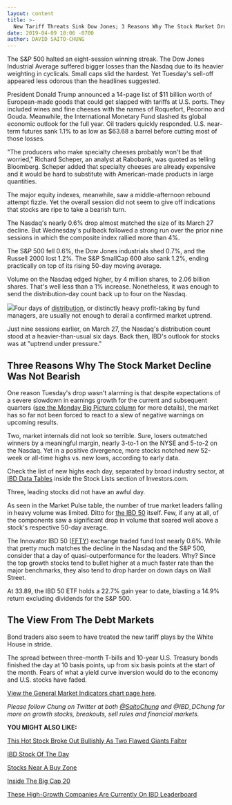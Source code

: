```yaml
---
layout: content
title: >-
  New Tariff Threats Sink Dow Jones; 3 Reasons Why The Stock Market Drop Didn't Smell So Bad
date: 2019-04-09 18:06 -0700
author: DAVID SAITO-CHUNG
---
```






The S&P 500 halted an eight-session winning streak. The Dow Jones Industrial Average suffered bigger losses than the Nasdaq due to its heavier weighting in cyclicals. Small caps slid the hardest. Yet Tuesday's sell-off appeared less odorous than the headlines suggested.




President Donald Trump announced a 14-page list of $11 billion worth of European-made goods that could get slapped with tariffs at U.S. ports. They included wines and fine cheeses with the names of Roquefort, Pecorino and Gouda. Meanwhile, the International Monetary Fund slashed its global economic outlook for the full year. Oil traders quickly responded. U.S. near-term futures sank 1.1% to as low as $63.68 a barrel before cutting most of those losses.


"The producers who make specialty cheeses probably won't be that worried," Richard Scheper, an analyst at Rabobank, was quoted as telling Bloomberg. Scheper added that specialty cheeses are already expensive and it would be hard to substitute with American-made products in large quantities.


The major equity indexes, meanwhile, saw a middle-afternoon rebound attempt fizzle. Yet the overall session did not seem to give off indications that stocks are ripe to take a bearish turn.


The Nasdaq's nearly 0.6% drop almost matched the size of its March 27 decline. But Wednesday's pullback followed a strong run over the prior nine sessions in which the composite index rallied more than 4%.


The S&P 500 fell 0.6%, the Dow Jones industrials shed 0.7%, and the Russell 2000 lost 1.2%. The S&P SmallCap 600 also sank 1.2%, ending practically on top of its rising 50-day moving average.


Volume on the Nasdaq edged higher, by 4 million shares, to 2.06 billion shares. That's well less than a 1% increase. Nonetheless, it was enough to send the distribution-day count back up to four on the Nasdaq.


![](https://www.investors.com/wp-content/uploads/2019/04/MP_4x5_040919-248x300.jpg)Four days of [distribution](https://www.investors.com/how-to-invest/investors-corner/how-do-you-spot-a-major-market-top-easy-look-for-heavy-distribution/), or distinctly heavy profit-taking by fund managers, are usually not enough to derail a confirmed market uptrend.


Just nine sessions earlier, on March 27, the Nasdaq's distribution count stood at a heavier-than-usual six days. Back then, IBD's outlook for stocks was at "uptrend under pressure."


Three Reasons Why The Stock Market Decline Was Not Bearish
----------------------------------------------------------


One reason Tuesday's drop wasn't alarming is that despite expectations of a severe slowdown in earnings growth for the current and subsequent quarters ([see the Monday Big Picture column](https://www.investors.com/market-trend/the-big-picture/indexes-reverse-higher-repeat-bullish-theme-stock-market/) for more details), the market has so far not been forced to react to a slew of negative warnings on upcoming results.


Two, market internals did not look so terrible. Sure, losers outmatched winners by a meaningful margin, nearly 3-to-1 on the NYSE and 5-to-2 on the Nasdaq. Yet in a positive divergence, more stocks notched new 52-week or all-time highs vs. new lows, according to early data.


Check the list of new highs each day, separated by broad industry sector, at [IBD Data Tables](https://www.investors.com/ibd-data-tables/) inside the Stock Lists section of Investors.com.


Three, leading stocks did not have an awful day.


As seen in the Market Pulse table, the number of true market leaders falling in heavy volume was limited. Ditto for [the IBD 50](https://research.investors.com/stock-lists/ibd-50/) itself. Few, if any at all, of the components saw a significant drop in volume that soared well above a stock's respective 50-day average.



The Innovator IBD 50 ([FFTY](https://research.investors.com/quote.aspx?symbol=FFTY)) exchange traded fund lost nearly 0.6%. While that pretty much matches the decline in the Nasdaq and the S&P 500, consider that a day of quasi-outperformance for the leaders. Why? Since the top growth stocks tend to bullet higher at a much faster rate than the major benchmarks, they also tend to drop harder on down days on Wall Street.


At 33.89, the IBD 50 ETF holds a 22.7% gain year to date, blasting a 14.9% return excluding dividends for the S&P 500.


The View From The Debt Markets
------------------------------


Bond traders also seem to have treated the new tariff plays by the White House in stride.


The spread between three-month T-bills and 10-year U.S. Treasury bonds finished the day at 10 basis points, up from six basis points at the start of the month. Fears of what a yield curve inversion would do to the economy and U.S. stocks have faded.


[View the General Market Indicators chart page here](https://www.investors.com/wp-content/uploads/2019/04/IBD0904152514GMI2.pdf).


*Please follow Chung on Twitter at both [@SaitoChung](https://twitter.com/SaitoChung) and @IBD\_DChung for more on growth stocks, breakouts, sell rules and financial markets.*


**YOU MIGHT ALSO LIKE:**


[This Hot Stock Broke Out Bullishly As Two Flawed Giants Falter](https://www.investors.com/market-trend/stock-market-today/dow-jones-futures-okta-stock-breakout-apple-stock-amd-stock/)


[IBD Stock Of The Day](https://www.investors.com/research/ibd-stock-of-the-day/)


[Stocks Near A Buy Zone](https://www.investors.com/category/stock-lists/stocks-near-a-buy-zone/)


[Inside The Big Cap 20](https://research.investors.com/stock-lists/big-cap-20/)


[These High-Growth Companies Are Currently On IBD Leaderboard](https://leaderboard.investors.com/#/leaders/leadersnearabuypoint)




